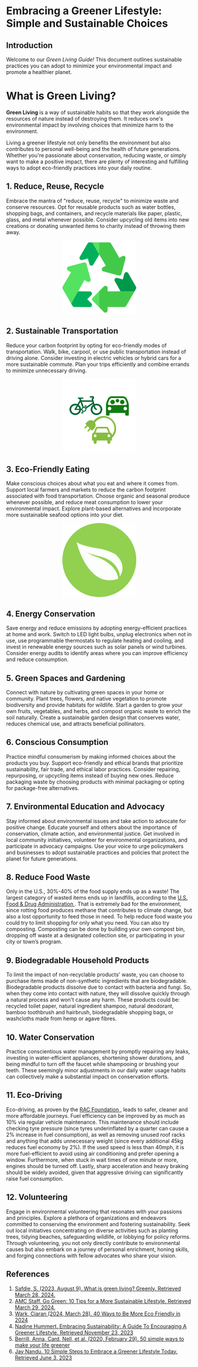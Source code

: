 
# Embracing a Greener Lifestyle: Simple and Sustainable Choices

## Introduction

Welcome to our _Green Living Guide!_ This document outlines sustainable practices you can adopt to minimize your environmental impact and promote a healthier planet.

# What is Green Living?

**Green Living** is a way of sustainable habits so that they work alongside the resources of nature instead of destroying them. It reduces one's environmental impact by involving choices that minimize harm to the environment.

Living a greener lifestyle not only benefits the environment but also contributes to personal well-being and the health of future generations. Whether you're passionate about conservation, reducing waste, or simply want to make a positive impact, there are plenty of interesting and fulfilling ways to adopt eco-friendly practices into your daily routine.

## 1. Reduce, Reuse, Recycle

Embrace the mantra of "reduce, reuse, recycle" to minimize waste and conserve resources. Opt for reusable products such as water bottles, shopping bags, and containers, and recycle materials like paper, plastic, glass, and metal whenever possible. Consider upcycling old items into new creations or donating unwanted items to charity instead of throwing them away.

<p align="center">
  <img width="200" src="media/recycle-symbol.png" alt="">
</p>

## 2. Sustainable Transportation

Reduce your carbon footprint by opting for eco-friendly modes of transportation. Walk, bike, carpool, or use public transportation instead of driving alone. Consider investing in electric vehicles or hybrid cars for a more sustainable commute. Plan your trips efficiently and combine errands to minimize unnecessary driving.

<p align="center">
  <img width="200" src="media/transportation.png" alt="">
</p>

## 3. Eco-Friendly Eating

Make conscious choices about what you eat and where it comes from. Support local farmers and markets to reduce the carbon footprint associated with food transportation. Choose organic and seasonal produce whenever possible, and reduce meat consumption to lower your environmental impact. Explore plant-based alternatives and incorporate more sustainable seafood options into your diet.

<p align="center">
  <img width="200" src="media/eating.png" alt="">
</p>

## 4. Energy Conservation

Save energy and reduce emissions by adopting energy-efficient practices at home and work. Switch to LED light bulbs, unplug electronics when not in use, use programmable thermostats to regulate heating and cooling, and invest in renewable energy sources such as solar panels or wind turbines. Consider energy audits to identify areas where you can improve efficiency and reduce consumption.

## 5. Green Spaces and Gardening

Connect with nature by cultivating green spaces in your home or community. Plant trees, flowers, and native vegetation to promote biodiversity and provide habitats for wildlife. Start a garden to grow your own fruits, vegetables, and herbs, and compost organic waste to enrich the soil naturally. Create a sustainable garden design that conserves water, reduces chemical use, and attracts beneficial pollinators.

## 6. Conscious Consumption

Practice mindful consumerism by making informed choices about the products you buy. Support eco-friendly and ethical brands that prioritize sustainability, fair trade, and ethical labor practices. Consider repairing, repurposing, or upcycling items instead of buying new ones. Reduce packaging waste by choosing products with minimal packaging or opting for package-free alternatives.

## 7. Environmental Education and Advocacy

Stay informed about environmental issues and take action to advocate for positive change. Educate yourself and others about the importance of conservation, climate action, and environmental justice. Get involved in local community initiatives, volunteer for environmental organizations, and participate in advocacy campaigns. Use your voice to urge policymakers and businesses to adopt sustainable practices and policies that protect the planet for future generations.

## 8. Reduce Food Waste

Only in the U.S., 30%-40% of the food supply ends up as a waste! The largest category of wasted items ends up in landfills, according to the <a href="https://www.fda.gov/food/consumers/food-loss-and-waste"> U.S. Food & Drug Administration </a>. That is extremely bad for the environment, since rotting food produces methane that contributes to climate change, but also a lost opportunity to feed those in need. To help reduce food waste you could try to limit shopping for only what you need. You can also try composting. Composting can be done by building your own compost bin, dropping off waste at a designated collection site, or participating in your city or town’s program.

## 9. Biodegradable Household Products

To limit the impact of non-recyclable products' waste, you can choose to purchase items made of non-synthetic ingredients that are biodegradable. Biodegradable products dissolve due to contact with bacteria and fungi. So, when they come into contact with nature, they will dissolve quickly through a natural process and won't cause any harm. These products could be: recycled toilet paper, natural ingredient shampoo, natural deodorant, bamboo toothbrush and hairbrush, biodegradable shopping bags, or washcloths made from hemp or agave fibres.

## 10. Water Conservation

Practice conscientious water management by promptly repairing any leaks, investing in water-efficient appliances, shortening shower durations, and being mindful to turn off the faucet while shampooing or brushing your teeth. These seemingly minor adjustments in our daily water usage habits can collectively make a substantial impact on conservation efforts.

## 11. Eco-Driving

Eco-driving, as proven by the <a href="https://www.racfoundation.org/"> RAC Foundation </a>, leads to safer, cleaner and more affordable journeys. Fuel efficiency can be improved by as much as 10% via regular vehicle maintenance. This maintenance should include checking tyre pressure (since tyres underinflated by a quarter can cause a 2% increase in fuel consumption), as well as removing unused roof racks and anything that adds unnecessary weight (since every additional 45kg reduces fuel economy by 2%). If the used speed is less than 40mph, it is more fuel-efficient to avoid using air conditioning and prefer opening a window. Furthermore, when stuck in wait times of one minute or more, engines should be turned off. Lastly, sharp acceleration and heavy braking should be widely avoided, given that aggressive driving can significantly raise fuel consumption.

## 12. Volunteering

Engage in environmental volunteering that resonates with your passions and principles. Explore a plethora of organizations and endeavors committed to conserving the environment and fostering sustainability. Seek out local initiatives concentrating on diverse activities such as planting trees, tidying beaches, safeguarding wildlife, or lobbying for policy reforms. Through volunteering, you not only directly contribute to environmental causes but also embark on a journey of personal enrichment, honing skills, and forging connections with fellow advocates who share your vision.

## References 
1. [Safdie, S. (2023, August 9). What is green living? Greenly. Retrieved March 28, 2024.](https://greenly.earth/en-us/blog/company-guide/what-is-green-living)
2. [AMC Staff. Go Green: 10 Tips for a More Sustainable Lifestyle. Retrieved March 29, 2024.](https://www.outdoors.org/resources/amc-outdoors/conservation-and-climate/go-green-10-tips-for-a-more-sustainable-lifestyle/)
3. [Wark, Ciaran (2024, March 28). 40 Ways to Be More Eco Friendly in 2024](https://www.greenmatch.co.uk/blog/how-to-be-more-eco-friendly)
4. [Nadine Hummert. Embracing Sustainability: A Guide To Encouraging A Greener Lifestyle. Retrieved November 23, 2023](https://equilibrium-lifestyle.co.uk/embracing-sustainability-a-guide-to-encouraging-a-greener-lifestyle/)
5. [Berrill, Anna, Card, Nell, et al. (2020, February 29). 50 simple ways to make your life greener](https://www.theguardian.com/environment/2020/feb/29/50-ways-to-green-up-your-life-save-the-planet)
6. [Jay Nandu. 10 Simple Steps to Embrace a Greener Lifestyle Today. Retrieved June 3, 2023](https://www.linkedin.com/pulse/10-simple-steps-embrace-greener-lifestyle-today-jay-nandu/)
